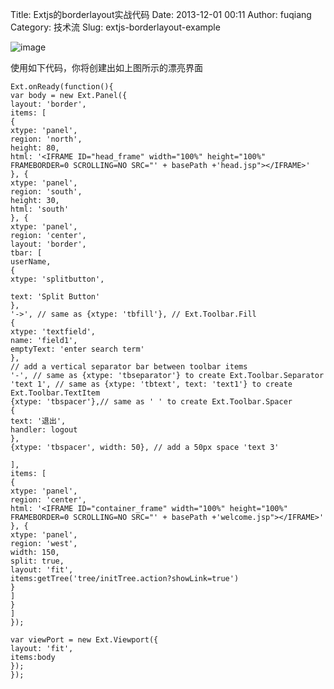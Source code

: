 Title: Extjs的borderlayout实战代码
Date: 2013-12-01 00:11
Author: fuqiang
Category: 技术流
Slug: extjs-borderlayout-example

![image](http://www.floatinglife.cn/wp-content/uploads/2013/12/快照1.png "Extjs")

使用如下代码，你将创建出如上图所示的漂亮界面

    Ext.onReady(function(){
    var body = new Ext.Panel({
    layout: 'border',
    items: [
    {
    xtype: 'panel',
    region: 'north',
    height: 80,
    html: '<IFRAME ID="head_frame" width="100%" height="100%" FRAMEBORDER=0 SCROLLING=NO SRC="' + basePath +'head.jsp"></IFRAME>'
    }, {
    xtype: 'panel',
    region: 'south',
    height: 30,
    html: 'south'
    }, {
    xtype: 'panel',
    region: 'center',
    layout: 'border',
    tbar: [
    userName,
    {
    xtype: 'splitbutton',

    text: 'Split Button'
    },
    '->', // same as {xtype: 'tbfill'}, // Ext.Toolbar.Fill
    {
    xtype: 'textfield',
    name: 'field1',
    emptyText: 'enter search term'
    },
    // add a vertical separator bar between toolbar items
    '-', // same as {xtype: 'tbseparator'} to create Ext.Toolbar.Separator
    'text 1', // same as {xtype: 'tbtext', text: 'text1'} to create Ext.Toolbar.TextItem
    {xtype: 'tbspacer'},// same as ' ' to create Ext.Toolbar.Spacer
    {
    text: '退出',
    handler: logout
    },
    {xtype: 'tbspacer', width: 50}, // add a 50px space 'text 3'

    ],
    items: [
    {
    xtype: 'panel',
    region: 'center',
    html: '<IFRAME ID="container_frame" width="100%" height="100%" FRAMEBORDER=0 SCROLLING=NO SRC="' + basePath +'welcome.jsp"></IFRAME>'
    }, {
    xtype: 'panel',
    region: 'west',
    width: 150,
    split: true,
    layout: 'fit',
    items:getTree('tree/initTree.action?showLink=true')
    }
    ]
    }
    ]
    });

    var viewPort = new Ext.Viewport({
    layout: 'fit',
    items:body
    });
    });
